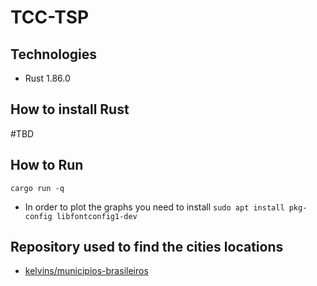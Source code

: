 # TCC-TSP

## Technologies

- Rust 1.86.0

## How to install Rust

#TBD

## How to Run

`cargo run -q`

- In order to plot the graphs you need to install `sudo apt install pkg-config libfontconfig1-dev`


## Repository used to find the cities locations

- [kelvins/municipios-brasileiros](https://github.com/kelvins/municipios-brasileiros)